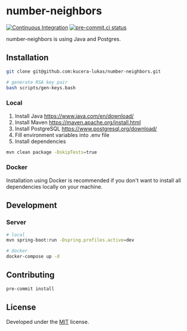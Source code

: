 # number-neighbors

[![Continuous Integration](https://github.com/kucera-lukas/number-neighbors/actions/workflows/ci.yml/badge.svg)](https://github.com/kucera-lukas/number-neighbors/actions/workflows/ci.yml)
[![pre-commit.ci status](https://results.pre-commit.ci/badge/github/stegoer/server/main.svg)](https://results.pre-commit.ci/latest/github/stegoer/server/main)

number-neighbors is using Java and Postgres.

## Installation

```sh
git clone git@github.com:kucera-lukas/number-neighbors.git

# generate RSA key pair
bash scripts/gen-keys.bash
```

### Local

1. Install Java https://www.java.com/en/download/
2. Install Maven https://maven.apache.org/install.html
3. Install PostgreSQL https://www.postgresql.org/download/
4. Fill environment variables into .env file
5. Install dependencies

```sh
mvn clean package -DskipTests=true
```

### Docker

Installation using Docker is recommended if you don't want to install all
dependencies locally on your machine.

## Development

### Server

```sh
# local
mvn spring-boot:run -Dspring.profiles.active=dev

# docker
docker-compose up -d
```

## Contributing

```sh
pre-commit install
```

## License

Developed under
the [MIT](https://github.com/kucera-lukas/number-neighbors/blob/master/LICENSE)
license.
